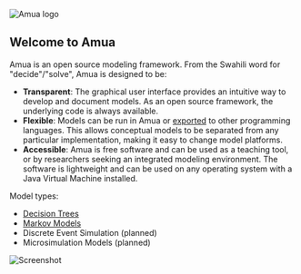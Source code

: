 ![Amua logo](https://github.com/zward/amua/blob/gh-pages/images/logo_48.png)
## Welcome to Amua 

Amua is an open source modeling framework.  From the Swahili word for "decide"/"solve", Amua is designed to be:
* **Transparent**: The graphical user interface provides an intuitive way to develop and document models.  As an open source framework, the underlying code is always available.
* **Flexible**: Models can be run in Amua or [exported](https://github.com/zward/Amua/wiki/Export) to other programming languages.  This allows conceptual models to be separated from any particular implementation, making it easy to change model platforms.
* **Accessible**:  Amua is free software and can be used as a teaching tool, or by researchers seeking an integrated modeling environment.  The software is lightweight and can be used on any operating system with a Java Virtual Machine installed.

Model types:
* [Decision Trees](https://github.com/zward/Amua/wiki/Decision-Trees)
* [Markov Models](https://github.com/zward/Amua/wiki/Markov-Models)
* Discrete Event Simulation (planned)
* Microsimulation Models (planned)

![Screenshot](https://github.com/zward/amua/blob/gh-pages/images/screenMarkov.png)
